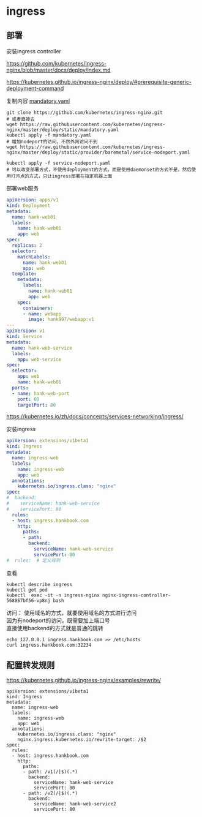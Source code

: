 # ingress

## 部署

安装ingress controller


https://github.com/kubernetes/ingress-nginx/blob/master/docs/deploy/index.md

https://kubernetes.github.io/ingress-nginx/deploy/#prerequisite-generic-deployment-command

复制内容 [mandatory.yaml](/manifests/example/ingress/mandatory.yaml)
```shell
git clone https://github.com/kubernetes/ingress-nginx.git
# 或者直接去
wget https://raw.githubusercontent.com/kubernetes/ingress-nginx/master/deploy/static/mandatory.yaml
kubectl apply -f mandatory.yaml
# 增加nodeport的访问，不然外网访问不到
wget https://raw.githubusercontent.com/kubernetes/ingress-nginx/master/deploy/static/provider/baremetal/service-nodeport.yaml

kubectl apply -f service-nodeport.yaml
# 可以改变部署方式，不使用deployment的方式，而是使用daemonset的方式不是，然后使用打污点的方式，只让ingress部署在指定机器上面

```

部署web服务

```yaml
apiVersion: apps/v1
kind: Deployment
metadata:
  name: hank-web01
  labels:
    name: hank-web01
    app: web
spec:
  replicas: 2
  selector:
    matchLabels:
      name: hank-web01
      app: web
  template:
    metadata:
      labels:
        name: hank-web01
        app: web
    spec:
      containers:
      - name: webapp
        image: hank997/webapp:v1
---
apiVersion: v1
kind: Service
metadata:
  name: hank-web-service
  labels:
    app: web-service
spec:
  selector:
    app: web
    name: hank-web01
  ports:
  - name: hank-web-port
    port: 80
    targetPort: 80
```

https://kubernetes.io/zh/docs/concepts/services-networking/ingress/

安装ingress


```yaml
apiVersion: extensions/v1beta1
kind: Ingress
metadata:
  name: ingress-web
  labels:
    name: ingress-web
    app: web
  annotations:
    kubernetes.io/ingress.class: "nginx"
spec:
#  backend:
#    serviceName: hank-web-service
#    servicePort: 80
  rules:
  - host: ingress.hankbook.com
    http:
      paths:
      - path:
        backend:
          serviceName: hank-web-service
          servicePort: 80
#  rules:  # 定义规则
```

查看
```
kubectl describe ingress
kubectl get pod
kubectl  exec -it -n ingress-nginx nginx-ingress-controller-568867bf56-vp8nj bash
```

访问：
使用域名的方式，就要使用域名的方式进行访问  
因为有nodeport的访问。既需要加上端口号  
直接使用backend的方式就是普通的跳转  
```
echo 127.0.0.1 ingress.hankbook.com >> /etc/hosts
curl ingress.hankbook.com:32234
```

## 配置转发规则
https://kubernetes.github.io/ingress-nginx/examples/rewrite/
```
apiVersion: extensions/v1beta1
kind: Ingress
metadata:
  name: ingress-web
  labels:
    name: ingress-web
    app: web
  annotations:
    kubernetes.io/ingress.class: "nginx"
    nginx.ingress.kubernetes.io/rewrite-target: /$2
spec:
  rules:
  - host: ingress.hankbook.com
    http:
      paths:
      - path: /v1(/|$)(.*)
        backend:
          serviceName: hank-web-service
          servicePort: 80
      - path: /v2(/|$)(.*)
        backend:
          serviceName: hank-web-service2
          servicePort: 80
```
